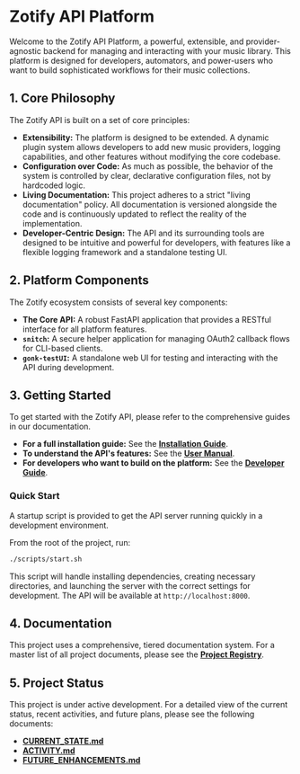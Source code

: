 # Zotify API Platform

Welcome to the Zotify API Platform, a powerful, extensible, and provider-agnostic backend for managing and interacting with your music library. This platform is designed for developers, automators, and power-users who want to build sophisticated workflows for their music collections.

## 1. Core Philosophy

The Zotify API is built on a set of core principles:

-   **Extensibility:** The platform is designed to be extended. A dynamic plugin system allows developers to add new music providers, logging capabilities, and other features without modifying the core codebase.
-   **Configuration over Code:** As much as possible, the behavior of the system is controlled by clear, declarative configuration files, not by hardcoded logic.
-   **Living Documentation:** This project adheres to a strict "living documentation" policy. All documentation is versioned alongside the code and is continuously updated to reflect the reality of the implementation.
-   **Developer-Centric Design:** The API and its surrounding tools are designed to be intuitive and powerful for developers, with features like a flexible logging framework and a standalone testing UI.

## 2. Platform Components

The Zotify ecosystem consists of several key components:

-   **The Core API:** A robust FastAPI application that provides a RESTful interface for all platform features.
-   **`snitch`:** A secure helper application for managing OAuth2 callback flows for CLI-based clients.
-   **`gonk-testUI`:** A standalone web UI for testing and interacting with the API during development.

## 3. Getting Started

To get started with the Zotify API, please refer to the comprehensive guides in our documentation.

-   **For a full installation guide:** See the [**Installation Guide**](./api/docs/system/INSTALLATION.md).
-   **To understand the API's features:** See the [**User Manual**](./api/docs/manuals/USER_MANUAL.md).
-   **For developers who want to build on the platform:** See the [**Developer Guide**](./api/docs/manuals/DEVELOPER_GUIDE.md).

### Quick Start

A startup script is provided to get the API server running quickly in a development environment.

From the root of the project, run:
```bash
./scripts/start.sh
```
This script will handle installing dependencies, creating necessary directories, and launching the server with the correct settings for development. The API will be available at `http://localhost:8000`.

## 4. Documentation

This project uses a comprehensive, tiered documentation system. For a master list of all project documents, please see the [**Project Registry**](./project/PROJECT_REGISTRY.md).

## 5. Project Status

This project is under active development. For a detailed view of the current status, recent activities, and future plans, please see the following documents:

-   [**CURRENT_STATE.md**](./project/CURRENT_STATE.md)
-   [**ACTIVITY.md**](./project/ACTIVITY.md)
-   [**FUTURE_ENHANCEMENTS.md**](./project/FUTURE_ENHANCEMENTS.md)
